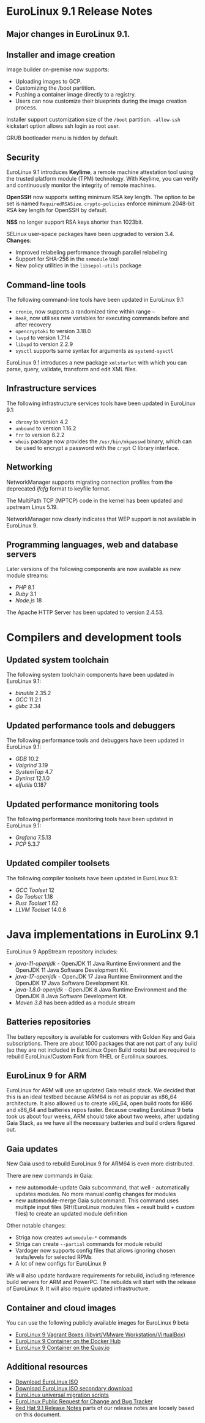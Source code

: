 # EuroLinux 9.1 Release Notes

## Major changes in EuroLinux 9.1.

## Installer and image creation

Image builder on-premise now supports:

- Uploading images to GCP.
- Customizing the /boot partition.
- Pushing a container image directly to a registry.
- Users can now customize their blueprints during the image creation process.

Installer support customization size of the `/boot` partition. `-allow-ssh` kickstart option allows ssh login as root user.

GRUB bootloader menu is hidden by default.


## Security

EuroLinux 9.1 introduces **Keylime**, a remote machine attestation tool using the
trusted platform module (TPM) technology. With Keylime, you can verify and
continuously monitor the integrity of remote machines.

**OpenSSH** now supports setting minimum RSA key length. The option to be set is named `RequiredRSASize`. `crypto-policies` enforce minimum 2048-bit RSA key length for OpenSSH by default.

**NSS** no longer support RSA keys shorter than 1023bit.

SELinux user-space packages have been upgraded to version 3.4.  
**Changes**:

- Improved relabeling performance through parallel relabeling
- Support for SHA-256 in the `semodule` tool
- New policy utilities in the `libsepol-utils` package

## Command-line tools

The following command-line tools have been updated in EuroLinux 9.1:

- `cronie`, now supports a randomized time within range `~`
- `ReaR`, now utilises new variables for executing commands before and after recovery
- `opencryptoki` to version 3.18.0
- `lsvpd` to version 1.7.14
- `libvpd` to version 2.2.9
- `sysctl` supports same syntax for arguments as `systemd-sysctl`


EuroLinux 9.1 introduces a new package `xmlstarlet` with which you can
parse, query, validate, transform and edit XML files.


## Infrastructure services

The following infrastructure services tools have been updated in EuroLinux 9.1:

- `chrony` to version 4.2
- `unbound` to version 1.16.2
- `frr` to version 8.2.2
- `whois` package now provides the `/usr/bin/mkpasswd` binary, which can be used to encrypt a password with the `crypt` C library interface.

## Networking

NetworkManager supports migrating connection profiles from the deprecated
*ifcfg* format to keyfile format.

The MultiPath TCP (MPTCP) code in the kernel has been updated and upstream
Linux 5.19.

NetworkManager now clearly indicates that WEP support is not available in
EuroLinux 9.

## Programming languages, web and database servers

Later versions of the following components are now available as new module
streams:

- *PHP* 8.1
- *Ruby* 3.1
- *Node.js* 18

The Apache HTTP Server has been updated to version 2.4.53.

# Compilers and development tools

## Updated system toolchain

The following system toolchain components have been updated in EuroLinux 9.1:

- *binutils* 2.35.2
- *GCC* 11.2.1
- *glibc* 2.34

## Updated performance tools and debuggers

The following performance tools and debuggers have been updated in EuroLinux
9.1:

- *GDB* 10.2
- *Valgrind* 3.19
- *SystemTap* 4.7
- *Dyninst* 12.1.0
- *elfutils* 0.187

## Updated performance monitoring tools

The following performance monitoring tools have been updated in EuroLinux 9.1:

- *Grafana* 7.5.13
- *PCP* 5.3.7

## Updated compiler toolsets

The following compiler toolsets have been updated in EuroLinux 9.1:

- *GCC Toolset* 12
- *Go Toolset* 1.18
- *Rust Toolset* 1.62
- *LLVM Toolset* 14.0.6

# Java implementations in EuroLinx 9.1

EuroLinux 9 AppStream repository includes:

- *java-11-openjdk* - OpenJDK 11 Java Runtime Environment and the OpenJDK 11
  Java Software Development Kit.
- *java-17-openjdk* - OpenJDK 17 Java Runtime Environment and the OpenJDK 17
  Java Software Development Kit.
- *java-1.8.0-openjdk* - OpenJDK 8 Java Runtime Environment and the OpenJDK 8
  Java Software Development Kit.
- *Maven 3.8* has been added as a module stream


## Batteries repositories

The battery repository is available for customers with Golden Key and Gaia
subscriptions. There are about 1000 packages that are not part of any build (so
they are not included in EuroLinux Open Build roots) but are required to
rebuild EuroLinux/Custom Fork from RHEL or Eurolinux sources.

## EuroLinux 9 for ARM

EuroLinux for ARM will use an updated Gaia rebuild stack. We decided that this
is an ideal testbed because ARM64 is not as popular as x86_64 architecture. It
also allowed us to create x86_64, open build roots for i686 and x86_64 and
batteries repos faster. Because creating EuroLinux 9 beta took us about four
weeks, ARM should take about two weeks, after updating Gaia Stack, as we have
all the necessary batteries and build orders figured out.

## Gaia updates

New Gaia used to rebuild EuroLinux 9 for ARM64 is even more distributed.

There are new commands in Gaia:

- new automodule-update Gaia subcommand, that well - automatically updates
  modules. No more manual config changes for modules
- new automodule-merge Gaia subcommand. This command uses multiple input files
  (RH/EuroLinux modules files + result build + custom files) to create an updated
  module definition

Other notable changes:

- Striga now creates `automodule-*` commands
- Striga can create `--partial` commands for module rebuild
- Vardoger now supports config files that allows ignoring chosen tests/levels
  for selected RPMs
- A lot of new configs for EuroLinux 9


We will also update hardware requirements for rebuild, including reference
build servers for ARM and PowerPC. The rebuilds will start with the release of
EuroLinux 9. It will also require updated infrastructure.

## Container and cloud images

You can use the following publicly available images for EuroLinux 9 beta

- [EuroLinux 9 Vagrant Boxes (libvirt/VMware Workstation/VirtualBox) ](https://app.vagrantup.com/eurolinux-vagrant/boxes/eurolinux-9)
- [EuroLinux 9 Container on the Docker Hub](https://hub.docker.com/r/eurolinux/eurolinux-9)
- [EuroLinux 9 Container on the Quay.io](https://quay.io/repository/eurolinux/eurolinux-9)

## Additional resources

- [Download EuroLinux ISO](https://fbi.cdn.euro-linux.com/isos/)
- [Download EuroLinux ISO secondary download](https://fbi2.cdn.euro-linux.com/isos/)
- [EuroLinux universal migration scripts](https://github.com/EuroLinux/eurolinux-migration-scripts)
- [EuroLinux Public Request for Change and Bug Tracker](https://github.com/EuroLinux/eurolinux-distro-bugs-and-rfc)
- [Red Hat 9.1
  Release Notes](https://access.redhat.com/documentation/en-us/red_hat_enterprise_linux/9/html/9.1_release_notes/index)
  parts of our release notes are loosely based on this document.

